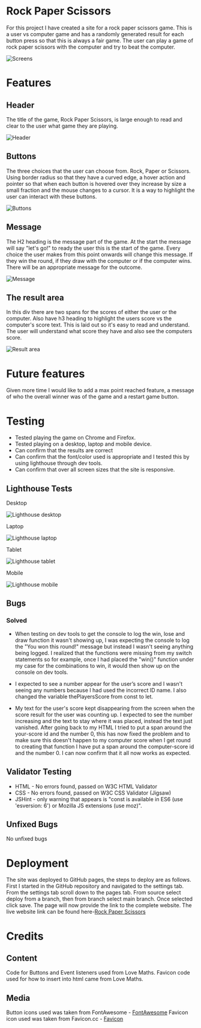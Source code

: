# Rock Paper Scissors
For this project I have created a site for a rock paper scissors game. This is a user vs computer game and has a randomly generated result for each button press so that this is always a fair game. The user can play a game of rock paper scissors with the computer and try to beat the computer.
 
![Screens](assets/images/screens.PNG)
 
# Features
 
## Header
The title of the game, Rock Paper Scissors, is large enough to read and clear to the user what game they are playing.
 
![Header](assets/images/header.PNG)
 
## Buttons
The three choices that the user can choose from. Rock, Paper or Scissors.
Using border radius so that they have a curved edge, a hover action and pointer so that when each button is hovered over they increase by size a small fraction and the mouse changes to a cursor. It is a way to highlight the user can interact with these buttons.
 
![Buttons](assets/images/buttons.PNG)
 
## Message
The H2 heading is the message part of the game. At the start the message will say "let's go!" to ready the user this is the start of the game. Every choice the user makes from this point onwards will change this message. If they win the round, if they draw with the computer or if the computer wins. There will be an appropriate message for the outcome.
 
![Message](assets/images/message.PNG)
 
## The result area
In this div there are two spans for the scores of either the user or the computer. Also have h3 heading to highlight the users score vs the computer's score text. This is laid out so it's easy to read and understand. The user will understand what score they have and also see the computers score.
 
![Result area](assets/images/results-area.PNG)
 
# Future features
 Given more time I would like to add a max point reached feature, a message of who the overall winner was of the game and a restart game button.
 
# Testing
* Tested playing the game on Chrome and Firefox.
* Tested playing on a desktop, laptop and mobile device.
* Can confirm that the results are correct
* Can confirm that the font/color used is appropriate and I tested this by using lighthouse through dev tools.
* Can confirm that over all screen sizes that the site is responsive.
 
## Lighthouse Tests
 
Desktop
 
![Lighthouse desktop](assets/images/lighthouse-desktop.PNG)
 
Laptop
 
![Lighthouse laptop](assets/images/lighthouse-laptop.PNG)
 
Tablet
 
![Lighthouse tablet](assets/images/lighthouse-tablet.PNG)
 
Mobile
 
![Lighthouse mobile](assets/images/lighthouse-mobile.PNG)
 
## Bugs
### Solved
* When testing on dev tools to get the console to log the win, lose and draw function it wasn't showing up, I was expecting the console to log the "You won this round!" message but instead I wasn't seeing anything being logged. I realized that the functions were missing from my switch statements so for example, once I had placed the "win()" function under my case for the combinations to win, it would then show up on the console on dev tools.  
 
* I expected to see a number appear for the user’s score and I wasn't seeing any numbers because I had used the incorrect ID name. I also changed the variable thePlayersScore from const to let.
 
* My text for the user's score kept disappearing from the screen when the score result for the user was counting up. I expected to see the number increasing and the text to stay where it was placed, instead the text just vanished. After going back to my HTML I tried to put a span around the your-score id and the number 0, this has now fixed the problem and to make sure this doesn't happen to my computer score when I get round to creating that function I have put a span around the computer-score id and the number 0. I can now confirm that it all now works as expected.
 
 
## Validator Testing
* HTML - No errors found, passed on W3C HTML Validator
* CSS -  No errors found, passed on W3C CSS Validator (Jigsaw)
* JSHint - only warning that appears is "const is available in ES6 (use 'esversion: 6') or Mozilla JS extensions (use moz)".
 
## Unfixed Bugs
No unfixed bugs
 
# Deployment
The site was deployed to GitHub pages, the steps to deploy are as follows. First I started in the GitHub repository and navigated to the settings tab. From the settings tab scroll down to the pages tab. From source select deploy from a branch, then from branch select main branch. Once selected click save. The page will now provide the link to the complete website.
The live website link can be found here-[Rock Paper Scissors](https://k-jc.github.io/rock-paper-scissors/)
 
# Credits
 
## Content
Code for Buttons and Event listeners used from Love Maths.
Favicon code used for how to insert into html came from Love Maths.
 
## Media
Button icons used was taken from FontAwesome - [FontAwesome](https://fontawesome.com/)
Favicon icon used was taken from Favicon.cc - [Favicon](https://www.favicon.cc/?action=icon&file_id=727175)